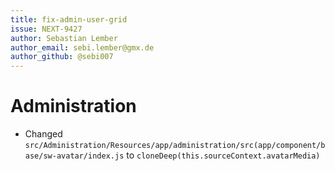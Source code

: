 ```yaml
---
title: fix-admin-user-grid
issue: NEXT-9427
author: Sebastian Lember
author_email: sebi.lember@gmx.de 
author_github: @sebi007
---
```

# Administration
*  Changed `src/Administration/Resources/app/administration/src(app/component/base/sw-avatar/index.js` to `cloneDeep(this.sourceContext.avatarMedia)` 
